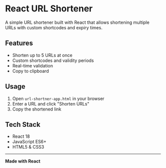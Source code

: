 # React URL Shortener

A simple URL shortener built with React that allows shortening multiple URLs with custom shortcodes and expiry times.

## Features

- Shorten up to 5 URLs at once
- Custom shortcodes and validity periods
- Real-time validation
- Copy to clipboard

## Usage

1. Open `url-shortner-app.html` in your browser
2. Enter a URL and click "Shorten URLs"
3. Copy the shortened link

## Tech Stack

- React 18
- JavaScript ES6+
- HTML5 & CSS3

---

**Made with React**
